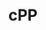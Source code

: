 # cPP
<!DOCTYPE html>
<html lang="en">
<head>
    <meta charset="UTF-8">
    <meta name="viewport" content="width=device-width, initial-scale=1.0">
    <title>C++ code</title>
</head>
<body>
    
</body>
</html>